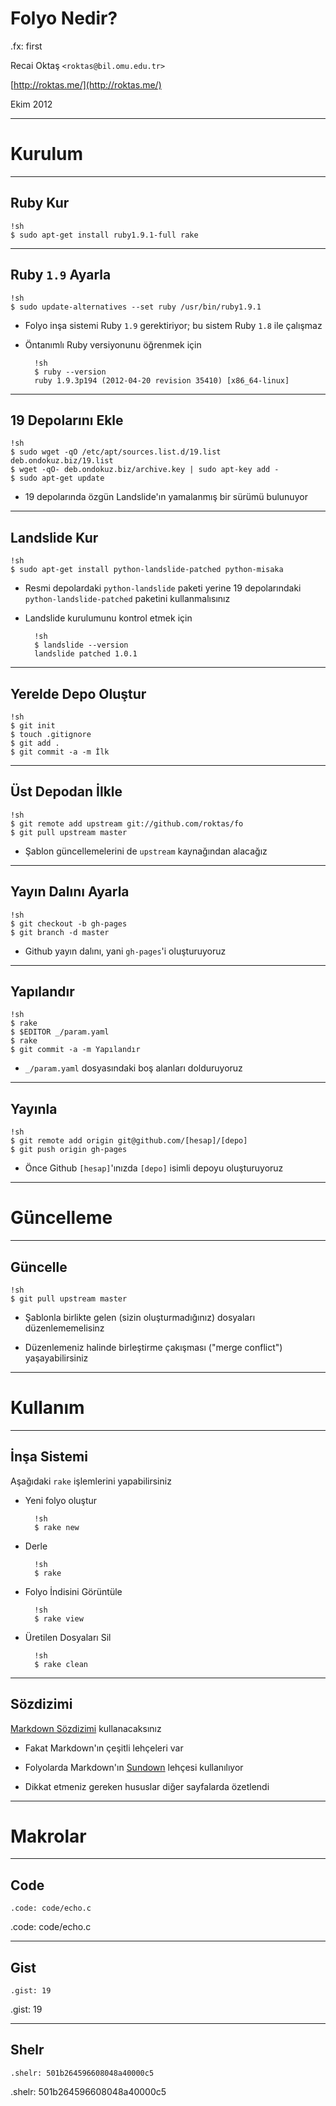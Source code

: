 # Folyo Nedir?

.fx: first

Recai Oktaş `<roktas@bil.omu.edu.tr>`

[http://roktas.me/](http://roktas.me/)

Ekim 2012

---

# Kurulum

---

## Ruby Kur

    !sh
    $ sudo apt-get install ruby1.9.1-full rake

---

## Ruby `1.9` Ayarla

    !sh
    $ sudo update-alternatives --set ruby /usr/bin/ruby1.9.1

- Folyo inşa sistemi Ruby `1.9` gerektiriyor; bu sistem Ruby `1.8` ile çalışmaz

- Öntanımlı Ruby versiyonunu öğrenmek için

        !sh
        $ ruby --version
        ruby 1.9.3p194 (2012-04-20 revision 35410) [x86_64-linux]

---

## 19 Depolarını Ekle

    !sh
    $ sudo wget -qO /etc/apt/sources.list.d/19.list deb.ondokuz.biz/19.list
    $ wget -qO- deb.ondokuz.biz/archive.key | sudo apt-key add -
    $ sudo apt-get update

- 19 depolarında özgün Landslide'ın yamalanmış bir sürümü bulunuyor

---

## Landslide Kur

    !sh
    $ sudo apt-get install python-landslide-patched python-misaka

- Resmi depolardaki `python-landslide` paketi yerine 19 depolarındaki
  `python-landslide-patched` paketini kullanmalısınız

- Landslide kurulumunu kontrol etmek için

        !sh
        $ landslide --version
        landslide patched 1.0.1

---

## Yerelde Depo Oluştur

    !sh
    $ git init
    $ touch .gitignore
    $ git add .
    $ git commit -a -m İlk

---

## Üst Depodan İlkle

    !sh
    $ git remote add upstream git://github.com/roktas/fo
    $ git pull upstream master

- Şablon güncellemelerini de `upstream` kaynağından alacağız

---

## Yayın Dalını Ayarla

    !sh
    $ git checkout -b gh-pages
    $ git branch -d master

- Github yayın dalını, yani `gh-pages`'i oluşturuyoruz

---

## Yapılandır

    !sh
    $ rake
    $ $EDITOR _/param.yaml
    $ rake
    $ git commit -a -m Yapılandır

- `_/param.yaml` dosyasındaki boş alanları dolduruyoruz

---

## Yayınla

    !sh
    $ git remote add origin git@github.com/[hesap]/[depo]
    $ git push origin gh-pages

- Önce Github `[hesap]`'ınızda `[depo]` isimli depoyu oluşturuyoruz

---

# Güncelleme

---

## Güncelle

    !sh
    $ git pull upstream master

- Şablonla birlikte gelen (sizin oluşturmadığınız) dosyaları düzenlememelisinz

- Düzenlemeniz halinde birleştirme çakışması ("merge conflict") yaşayabilirsiniz

---

# Kullanım

---

## İnşa Sistemi

Aşağıdaki `rake` işlemlerini yapabilirsiniz

- Yeni folyo oluştur

        !sh
        $ rake new

- Derle

        !sh
        $ rake

- Folyo İndisini Görüntüle

        !sh
        $ rake view

- Üretilen Dosyaları Sil

        !sh
        $ rake clean

---

## Sözdizimi

[Markdown Sözdizimi](]http://daringfireball.net/projects/markdown/syntax)
kullanacaksınız

- Fakat Markdown'ın çeşitli lehçeleri var

- Folyolarda Markdown'ın [Sundown](https://github.com/vmg/sundown) lehçesi
  kullanılıyor

- Dikkat etmeniz gereken hususlar diğer sayfalarda özetlendi

---

# Makrolar

---

## Code

`.code: code/echo.c`

.code: code/echo.c

---

## Gist

`.gist: 19`

.gist: 19

---

## Shelr

`.shelr: 501b264596608048a40000c5`

.shelr: 501b264596608048a40000c5
